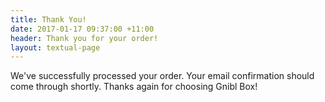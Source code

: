 ```yaml
---
title: Thank You!
date: 2017-01-17 09:37:00 +11:00
header: Thank you for your order!
layout: textual-page
---
```


We've successfully processed your order. Your email confirmation should come through shortly. Thanks again for choosing Gnibl Box!
